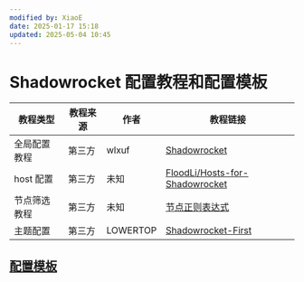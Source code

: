 ```yaml
---
modified by: XiaoE
date: 2025-01-17 15:18
updated: 2025-05-04 10:45
---
```

# Shadowrocket 配置教程和配置模板

| 教程类型    | 教程来源 | 作者       | 教程链接                                                                                                                                          |
| ------- | ---- | -------- | --------------------------------------------------------------------------------------------------------------------------------------------- |
| 全局配置教程  | 第三方  | wlxuf    | [Shadowrocket](https://github.com/wlxuf/Shadowrocket)                                                                                         |
| host 配置 | 第三方  | 未知       | [FloodLi/Hosts-for-Shadowrocket](https://github.com/FloodLi/Hosts-for-Shadowrocket)                                                           |
| 节点筛选教程  | 第三方  | 未知       | [节点正则表达式](https://github.com/LaolunsiG/PCR/blob/main/Agency_Wiki/%E8%8A%82%E7%82%B9%E7%9A%84%E6%AD%A3%E5%88%99%E8%A1%A8%E8%BE%BE%E5%BC%8F.md) |
| 主题配置    | 第三方  | LOWERTOP | [Shadowrocket-First](https://github.com/LOWERTOP/Shadowrocket-First)                                                                          |

## [配置模板](https://github.com/LaolunsiG/PCR/tree/main/Config_File/Shadowrocket)



